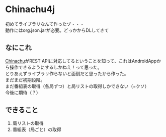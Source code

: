 # Chinachu4j
初めてライブラリなんて作ったゾ・・・  
動作にはorg.json.jarが必要。どっかからDLしてきて

## なにこれ
[Chinachu](https://github.com/kanreisa/Chinachu/)がREST APIに対応してるということを知って、これはAndroidAppから操作できるようにするしかねえ！って思った。  
とりあえずライブラリ作らないと面倒だと思ったから作った。  
まだまだ初期段階。  
まだ番組表の取得（各局ずつ）と局リストの取得しかできない（=クソ）  
今後に期待（？）

## できること
1. 局リストの取得  
1. 番組表（局ごと）の取得
